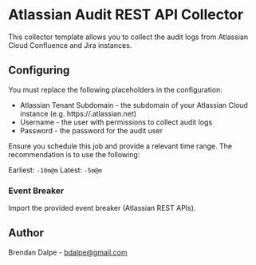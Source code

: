 # Atlassian Audit REST API Collector

This collector template allows you to collect the audit logs from Atlassian Cloud Confluence and Jira instances. 

## Configuring

You must replace the following placeholders in the configuration:
* Atlassian Tenant Subdomain - the subdomain of your Atlassian Cloud instance (e.g. https://<instance>.atlassian.net)
* Username - the user with permissions to collect audit logs
* Password - the password for the audit user

Ensure you schedule this job and provide a relevant time range. The recommendation is to use the following:

Earliest: `-10m@m`
Latest: `-5m@m`

### Event Breaker

Import the provided event breaker (Atlassian REST APIs).

## Author
Brendan Dalpe - bdalpe@gmail.com
